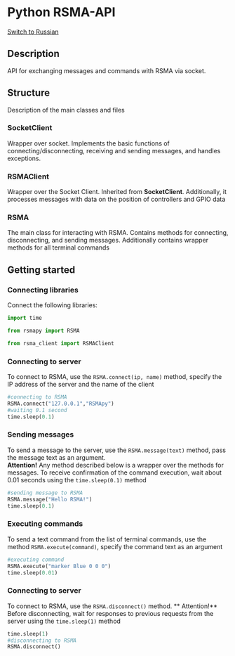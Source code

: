 # Python RSMA-API
[Switch to Russian](../../../Docs/ru/Python/Manual.md)

## Description
API for exchanging messages and commands with RSMA via socket.

## Structure
Description of the main classes and files
### SocketClient
Wrapper over socket. Implements the basic functions of connecting/disconnecting, receiving and sending messages, and handles exceptions. 
### RSMAClient
Wrapper over the Socket Client. Inherited from **SocketClient**. Additionally, it processes messages with data on the position of controllers and GPIO data
### RSMA
The main class for interacting with RSMA. Contains methods for connecting, disconnecting, and sending messages. Additionally contains wrapper methods for all terminal commands

## Getting started

### Connecting libraries
Connect the following libraries:

```Python
import time

from rsmapy import RSMA

from rsma_client import RSMAClient
```

### Connecting to server
To connect to RSMA, use the ```RSMA.connect(ip, name)``` method, specify the IP address of the server and the name of the client

```Python
#connecting to RSMA
RSMA.connect("127.0.0.1","RSMApy")
#waiting 0.1 second
time.sleep(0.1)
```

### Sending messages
To send a message to the server, use the ```RSMA.message(text)``` method, pass the message text as an argument.\
**Attention!** Any method described below is a wrapper over the methods for messages. To receive confirmation of the command execution, wait about 0.01 seconds using the ```time.sleep(0.1)``` method

```Python
#sending message to RSMA
RSMA.message("Hello RSMA!")
time.sleep(0.1)
```

### Executing commands
To send a text command from the list of terminal commands, use the method ```RSMA.execute(command)```, specify the command text as an argument

```Python
#executing command
RSMA.execute("marker Blue 0 0 0")
time.sleep(0.01)
```

### Connecting to server
To connect to RSMA, use the ```RSMA.disconnect()``` method.
** Attention!** Before disconnecting, wait for responses to previous requests from the server using the ```time.sleep(1)``` method

```Python
time.sleep(1)
#disconnecting to RSMA
RSMA.disconnect()
```

